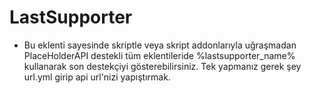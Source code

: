 # LastSupporter

+ Bu eklenti sayesinde skriptle veya skript addonlarıyla uğraşmadan PlaceHolderAPI destekli tüm eklentileride %lastsupporter_name%
kullanarak son destekçiyi gösterebilirsiniz. Tek yapmanız gerek şey url.yml girip api url'nizi yapıştırmak.

